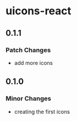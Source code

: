 # uicons-react

## 0.1.1

### Patch Changes

- add more icons

## 0.1.0

### Minor Changes

- creating the first icons

